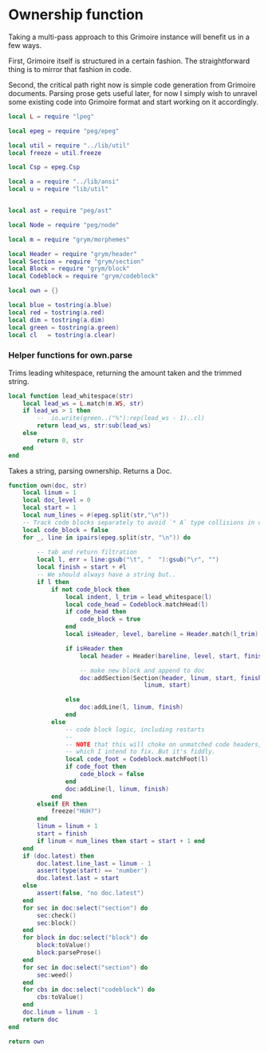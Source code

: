 # Ownership function
  Taking a multi-pass approach to this Grimoire instance will benefit us 
in a few ways. 

First, Grimoire itself is structured in a certain fashion. The 
straightforward thing is to mirror that fashion in code.

Second, the critical path right now is simple code generation from 
Grimoire documents. Parsing prose gets useful later, for now I simply
wish to unravel some existing code into Grimoire format and start working
on it accordingly. 

```lua
local L = require "lpeg"

local epeg = require "peg/epeg"

local util = require "../lib/util"
local freeze = util.freeze

local Csp = epeg.Csp

local a = require "../lib/ansi"
local u = require "lib/util"


local ast = require "peg/ast"

local Node = require "peg/node"

local m = require "grym/morphemes"

local Header = require "grym/header"
local Section = require "grym/section"
local Block = require "grym/block"
local Codeblock = require "grym/codeblock"

local own = {}

local blue = tostring(a.blue)
local red = tostring(a.red)
local dim = tostring(a.dim)
local green = tostring(a.green)
local cl   = tostring(a.clear)
```
### Helper functions for own.parse
  Trims leading whitespace, returning the amount taken and
the trimmed string.
 

```lua
local function lead_whitespace(str)
    local lead_ws = L.match(m.WS, str)
    if lead_ws > 1 then
        --  io.write(green..("%"):rep(lead_ws - 1)..cl)
        return lead_ws, str:sub(lead_ws)
    else
        return 0, str
    end
end
```
 Takes a string, parsing ownership.
 Returns a Doc.


```lua
function own(doc, str)
    local linum = 1
    local doc_level = 0
    local start = 1
    local num_lines = #(epeg.split(str,"\n"))
    -- Track code blocks separately to avoid `* A` type collisions in code
    local code_block = false
    for _, line in ipairs(epeg.split(str, "\n")) do
        
        -- tab and return filtration
        local l, err = line:gsub("\t", "  "):gsub("\r", "") 
        local finish = start + #l
        -- We should always have a string but..
        if l then
            if not code_block then
                local indent, l_trim = lead_whitespace(l)
                local code_head = Codeblock.matchHead(l)
                if code_head then 
                    code_block = true 
                end
                local isHeader, level, bareline = Header.match(l_trim) 

                if isHeader then              
                    local header = Header(bareline, level, start, finish, doc)

                    -- make new block and append to doc
                    doc:addSection(Section(header, linum, start, finish, doc.str), 
                                      linum, start)

                else 
                    doc:addLine(l, linum, finish)
                end
            else 
                -- code block logic, including restarts
                --
                -- NOTE that this will choke on unmatched code headers,
                -- which I intend to fix. But it's fiddly.
                local code_foot = Codeblock.matchFoot(l)
                if code_foot then 
                    code_block = false
                end
                doc:addLine(l, linum, finish)
            end
        elseif ER then
            freeze("HUH?")
        end
        linum = linum + 1
        start = finish
        if linum < num_lines then start = start + 1 end
    end
    if (doc.latest) then
        doc.latest.line_last = linum - 1
        assert(type(start) == 'number')
        doc.latest.last = start
    else
        assert(false, "no doc.latest")
    end
    for sec in doc:select("section") do
        sec:check()
        sec:block()
    end
    for block in doc:select("block") do
        block:toValue()
        block:parseProse()
    end
    for sec in doc:select("section") do
        sec:weed()
    end
    for cbs in doc:select("codeblock") do
        cbs:toValue()
    end
    doc.linum = linum - 1
    return doc
end

return own
```
